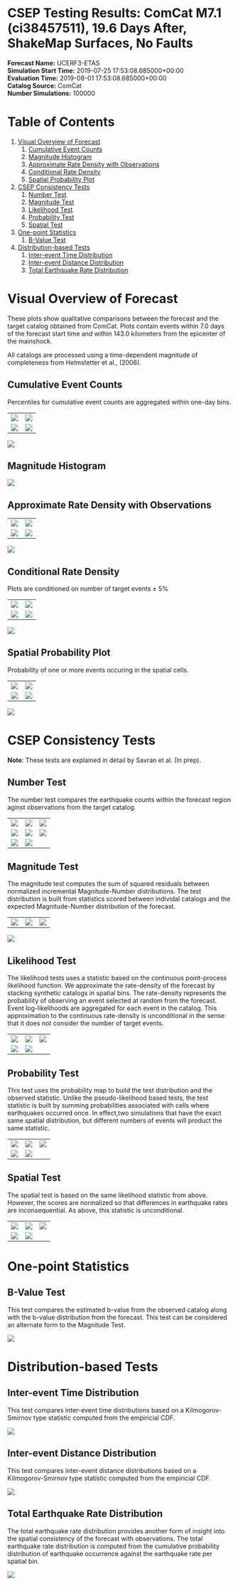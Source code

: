 # CSEP Testing Results: ComCat M7.1 (ci38457511), 19.6 Days After, ShakeMap Surfaces, No Faults  
**Forecast Name:** UCERF3-ETAS  
**Simulation Start Time:** 2019-07-25 17:53:08.685000+00:00  
**Evaluation Time:** 2019-08-01 17:53:08.685000+00:00  
**Catalog Source:** ComCat  
**Number Simulations:** 100000
# Table of Contents
1. [Visual Overview of Forecast](#visual_overview_of_forecast)
   1. [Cumulative Event Counts](#cumulative_event_counts)
   1. [Magnitude Histogram](#magnitude_histogram)
   1. [Approximate Rate Density with Observations](#approximate_rate_density_with_observations)
   1. [Conditional Rate Density](#conditional_rate_density)
   1. [Spatial Probability Plot](#spatial_probability_plot)
1. [CSEP Consistency Tests](#csep_consistency_tests)
   1. [Number Test](#number_test)
   1. [Magnitude Test](#magnitude_test)
   1. [Likelihood Test](#likelihood_test)
   1. [Probability Test](#probability_test)
   1. [Spatial Test](#spatial_test)
1. [One-point Statistics](#one-point_statistics)
   1. [B-Value Test](#b-value_test)
1. [Distribution-based Tests](#distribution-based_tests)
   1. [Inter-event Time Distribution](#inter-event_time_distribution)
   1. [Inter-event Distance Distribution](#inter-event_distance_distribution)
   1. [Total Earthquake Rate Distribution](#total_earthquake_rate_distribution)
# Visual Overview of Forecast <a name="visual_overview_of_forecast"></a>

These plots show qualitative comparisons between the forecast and the target catalog obtained from ComCat. Plots contain events within 7.0 days of the forecast start time and within 143.0 kilometers from the epicenter of the mainshock.  
  
All catalogs are processed using a time-dependent magnitude of completeness from Helmstetter et al., (2006).

## Cumulative Event Counts  <a name="cumulative_event_counts"></a>

Percentiles for cumulative event counts are aggregated within one-day bins.  


| | |
| --- | --- |
|  ![](plots/cum_counts_mw_2p5.png) | ![](plots/cum_counts_mw_3p0.png) |
|  ![](plots/cum_counts_mw_3p5.png) | ![](plots/cum_counts_mw_4p0.png) |
![](plots/cum_counts_mw_4p5.png)



## Magnitude Histogram  <a name="magnitude_histogram"></a>



![](plots/mag_hist_mw_2p5.png)



## Approximate Rate Density with Observations  <a name="approximate_rate_density_with_observations"></a>



| | |
| --- | --- |
|  ![](plots/crd_obs_mw_2p5.png) | ![](plots/crd_obs_mw_3p0.png) |
|  ![](plots/crd_obs_mw_3p5.png) | ![](plots/crd_obs_mw_4p0.png) |
![](plots/crd_obs_mw_4p5.png)



## Conditional Rate Density  <a name="conditional_rate_density"></a>

Plots are conditioned on number of target events ± 5%


| | |
| --- | --- |
|  ![](plots/cond_rates_mw_2p5.png) | ![](plots/cond_rates_mw_3p0.png) |
|  ![](plots/cond_rates_mw_3p5.png) | ![](plots/cond_rates_mw_4p0.png) |
![](plots/cond_rates_mw_4p5.png)



## Spatial Probability Plot  <a name="spatial_probability_plot"></a>

Probability of one or more events occuring in the spatial cells. 

| | |
| --- | --- |
|  ![](plots/prob_obs_mw_2p5.png) | ![](plots/prob_obs_mw_3p0.png) |
|  ![](plots/prob_obs_mw_3p5.png) | ![](plots/prob_obs_mw_4p0.png) |
![](plots/prob_obs_mw_4p5.png)



# CSEP Consistency Tests <a name="csep_consistency_tests"></a>

<b>Note</b>: These tests are explained in detail by Savran et al. (In prep).

## Number Test  <a name="number_test"></a>

The number test compares the earthquake counts within the forecast region aginst observations from the target catalog.


| | | |
| --- | --- | --- |
|  ![](plots/n_test_mw_2p5.png) | ![](plots/n_test_mw_3p0.png) | ![](plots/n_test_mw_3p5.png) |
|  ![](plots/n_test_mw_4p0.png) | ![](plots/n_test_mw_4p5.png) | ![](plots/n_test_mw_5p0.png) |
|  ![](plots/n_test_mw_5p5.png) | ![](plots/n_test_mw_6p0.png) |



## Magnitude Test  <a name="magnitude_test"></a>

The magnitude test computes the sum of squared residuals between normalized incremental Magnitude-Number distributions. The test distribution is built from statistics scored between individal catalogs and the expected Magnitude-Number distribution of the forecast.


| | | |
| --- | --- | --- |
|  ![](plots/m-test_mw_2p5.png) | ![](plots/m-test_mw_3p0.png) | ![](plots/m-test_mw_3p5.png) |
![](plots/m-test_mw_4p0.png)



## Likelihood Test  <a name="likelihood_test"></a>

The likelihood tests uses a statistic based on the continuous point-process likelihood function. We approximate the rate-density of the forecast by stacking synthetic catalogs in spatial bins. The rate-density represents the probability of observing an event selected at random from the forecast. Event log-likelihoods are aggregated for each event in the catalog. This approximation to the continuous rate-density is unconditional in the sense that it does not consider the number of target events.


| | | |
| --- | --- | --- |
|  ![](plots/l-test_mw_2p5.png) | ![](plots/l-test_mw_3p0.png) | ![](plots/l-test_mw_3p5.png) |
|  ![](plots/l-test_mw_4p0.png) | ![](plots/l-test_mw_4p5.png) |



## Probability Test  <a name="probability_test"></a>

This test uses the probability map to build the test distribution and the observed statistic. Unlike the pseudo-likelihood based tests, the test statistic is built by summing probabilities associated with cells where earthquakes occurred once. In effect,two simulations that have the exact same spatial distribution, but different numbers of events will product the same statistic.

| | | |
| --- | --- | --- |
|  ![](plots/prob-test_mw_2p5.png) | ![](plots/prob-test_mw_3p0.png) | ![](plots/prob-test_mw_3p5.png) |
|  ![](plots/prob-test_mw_4p0.png) | ![](plots/prob-test_mw_4p5.png) |



## Spatial Test  <a name="spatial_test"></a>

The spatial test is based on the same likelihood statistic from above. However, the scores are normalized so that differences in earthquake rates are inconsequential. As above, this statistic is unconditional.


| | | |
| --- | --- | --- |
|  ![](plots/s-test_mw_2p5.png) | ![](plots/s-test_mw_3p0.png) | ![](plots/s-test_mw_3p5.png) |
|  ![](plots/s-test_mw_4p0.png) | ![](plots/s-test_mw_4p5.png) |



# One-point Statistics <a name="one-point_statistics"></a>


## B-Value Test  <a name="b-value_test"></a>

This test compares the estimated b-value from the observed catalog along with the b-value distribution from the forecast. This test can be considered an alternate form to the Magnitude Test.


![](plots/bv_test_mw_2p5.png)



# Distribution-based Tests <a name="distribution-based_tests"></a>


## Inter-event Time Distribution  <a name="inter-event_time_distribution"></a>

This test compares inter-event time distributions based on a Kilmogorov-Smirnov type statistic computed from the empiricial CDF.


![](plots/ietd_test_mw_2p5.png)



## Inter-event Distance Distribution  <a name="inter-event_distance_distribution"></a>

This test compares inter-event distance distributions based on a Kilmogorov-Smirnov type statistic computed from the empiricial CDF.


![](plots/iedd_test_mw_2p5.png)



## Total Earthquake Rate Distribution  <a name="total_earthquake_rate_distribution"></a>

The total earthquake rate distribution provides another form of insight into the spatial consistency of the forecast with observations. The total earthquake rate distribution is computed from the cumulative probability distribution of earthquake occurrence against the earthquake rate per spatial bin.


![](plots/terd_test_mw_2p5.png)



